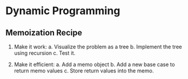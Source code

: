 # Dynamic Programming

## Memoization Recipe

1. Make it work:
   a. Visualize the problem as a tree
   b. Implement the tree using recursion
   c. Test it.

2. Make it efficient:
   a. Add a memo object
   b. Add a new base case to return memo values
   c. Store return values into the memo.
